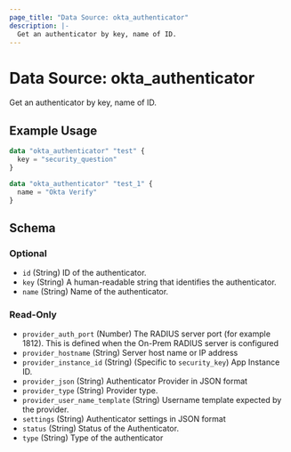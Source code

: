 ```yaml
---
page_title: "Data Source: okta_authenticator"
description: |-
  Get an authenticator by key, name of ID.
---
```


# Data Source: okta_authenticator

Get an authenticator by key, name of ID.

## Example Usage

```terraform
data "okta_authenticator" "test" {
  key = "security_question"
}

data "okta_authenticator" "test_1" {
  name = "Okta Verify"
}
```

<!-- schema generated by tfplugindocs -->
## Schema

### Optional

- `id` (String) ID of the authenticator.
- `key` (String) A human-readable string that identifies the authenticator.
- `name` (String) Name of the authenticator.

### Read-Only

- `provider_auth_port` (Number) The RADIUS server port (for example 1812). This is defined when the On-Prem RADIUS server is configured
- `provider_hostname` (String) Server host name or IP address
- `provider_instance_id` (String) (Specific to `security_key`) App Instance ID.
- `provider_json` (String) Authenticator Provider in JSON format
- `provider_type` (String) Provider type.
- `provider_user_name_template` (String) Username template expected by the provider.
- `settings` (String) Authenticator settings in JSON format
- `status` (String) Status of the Authenticator.
- `type` (String) Type of the authenticator


